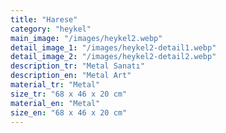 ```yaml
---
title: "Harese"
category: "heykel"
main_image: "/images/heykel2.webp"
detail_image_1: "/images/heykel2-detail1.webp"
detail_image_2: "/images/heykel2-detail2.webp"
description_tr: "Metal Sanatı"
description_en: "Metal Art"
material_tr: "Metal"
size_tr: "68 x 46 x 20 cm"
material_en: "Metal"
size_en: "68 x 46 x 20 cm"
---
```

